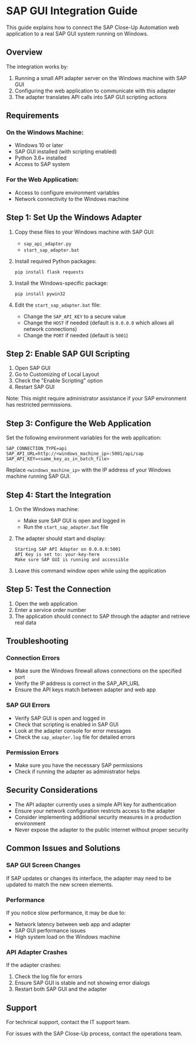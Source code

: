 # SAP GUI Integration Guide

This guide explains how to connect the SAP Close-Up Automation web application to a real SAP GUI system running on Windows.

## Overview

The integration works by:
1. Running a small API adapter server on the Windows machine with SAP GUI
2. Configuring the web application to communicate with this adapter
3. The adapter translates API calls into SAP GUI scripting actions

## Requirements

### On the Windows Machine:
- Windows 10 or later
- SAP GUI installed (with scripting enabled)
- Python 3.6+ installed
- Access to SAP system

### For the Web Application:
- Access to configure environment variables
- Network connectivity to the Windows machine

## Step 1: Set Up the Windows Adapter

1. Copy these files to your Windows machine with SAP GUI:
   - `sap_api_adapter.py`
   - `start_sap_adapter.bat`

2. Install required Python packages:
   ```
   pip install flask requests
   ```

3. Install the Windows-specific package:
   ```
   pip install pywin32
   ```

4. Edit the `start_sap_adapter.bat` file:
   - Change the `SAP_API_KEY` to a secure value
   - Change the `HOST` if needed (default is `0.0.0.0` which allows all network connections)
   - Change the `PORT` if needed (default is `5001`)

## Step 2: Enable SAP GUI Scripting

1. Open SAP GUI
2. Go to Customizing of Local Layout
3. Check the "Enable Scripting" option
4. Restart SAP GUI

Note: This might require administrator assistance if your SAP environment has restricted permissions.

## Step 3: Configure the Web Application

Set the following environment variables for the web application:

```
SAP_CONNECTION_TYPE=api
SAP_API_URL=http://<windows_machine_ip>:5001/api/sap
SAP_API_KEY=<same_key_as_in_batch_file>
```

Replace `<windows_machine_ip>` with the IP address of your Windows machine running SAP GUI.

## Step 4: Start the Integration

1. On the Windows machine:
   - Make sure SAP GUI is open and logged in
   - Run the `start_sap_adapter.bat` file

2. The adapter should start and display:
   ```
   Starting SAP API Adapter on 0.0.0.0:5001
   API Key is set to: your-key-here
   Make sure SAP GUI is running and accessible
   ```

3. Leave this command window open while using the application

## Step 5: Test the Connection

1. Open the web application
2. Enter a service order number
3. The application should connect to SAP through the adapter and retrieve real data

## Troubleshooting

### Connection Errors
- Make sure the Windows firewall allows connections on the specified port
- Verify the IP address is correct in the SAP_API_URL
- Ensure the API keys match between adapter and web app

### SAP GUI Errors
- Verify SAP GUI is open and logged in
- Check that scripting is enabled in SAP GUI
- Look at the adapter console for error messages
- Check the `sap_adapter.log` file for detailed errors

### Permission Errors
- Make sure you have the necessary SAP permissions
- Check if running the adapter as administrator helps

## Security Considerations

- The API adapter currently uses a simple API key for authentication
- Ensure your network configuration restricts access to the adapter
- Consider implementing additional security measures in a production environment
- Never expose the adapter to the public internet without proper security

## Common Issues and Solutions

### SAP GUI Screen Changes
If SAP updates or changes its interface, the adapter may need to be updated to match the new screen elements.

### Performance
If you notice slow performance, it may be due to:
- Network latency between web app and adapter
- SAP GUI performance issues
- High system load on the Windows machine

### API Adapter Crashes
If the adapter crashes:
1. Check the log file for errors
2. Ensure SAP GUI is stable and not showing error dialogs
3. Restart both SAP GUI and the adapter

## Support

For technical support, contact the IT support team.

For issues with the SAP Close-Up process, contact the operations team.